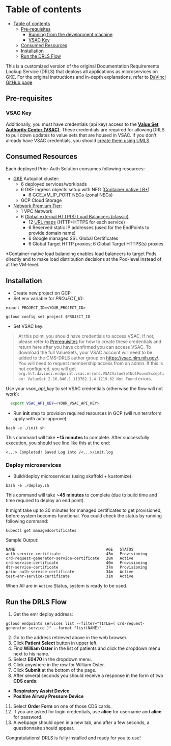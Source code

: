 
# Table of contents


- [Table of contents](#table-of-contents)
  * [Pre-requisites](#pre-requisites)
    + [Running from the development machine](#running-from-the-development-machine)
    + [VSAC Key](#vsac-key)
  * [Consumed Resources <a name="resources"></a>](#consumed-resources)
  + [Installation](#installation)
  * [Run the DRLS Flow](#run-the-drls-flow)



This is a customized version of the original Documentation Requirements Lookup Service (DRLS) that deploys all applications as microservices on GKE.
For the original instructions and in-depth explanations, refer to [DaVinci GitHub page](https://github.com/HL7-DaVinci/CRD/blob/master/SetupGuideForMacOS.md) 

## Pre-requisites

### VSAC Key
Additionally, you must have credentials (api key) access to the **[Value Set Authority Center (VSAC)](https://vsac.nlm.nih.gov/)**. These credentials are required for allowing DRLS to pull down updates to value sets that are housed in VSAC. If you don't already have VSAC credentials, you should [create them using UMLS](https://www.nlm.nih.gov/research/umls/index.html).


## Consumed Resources <a name="resources"></a>
Each deployed Prior-Auth Solution consumes following resources:
- [GKE](https://cloud.google.com/kubernetes-engine/pricing) Autopilot cluster:
  - 6 deployed services/workloads
  - 6 GKE Ingress objects setup with NEG ([Container native LB*](https://cloud.google.com/kubernetes-engine/docs/how-to/container-native-load-balancing))
    - 6 GCE_VM_IP_PORT NEGs (zonal NEGs)
  - GCP Cloud Storage
- [Network Premium Tier](https://cloud.google.com/network-tiers/pricing):
  - 1 VPC Network
  - 6 [Global external HTTP(S) Load Balancers (classic)](https://cloud.google.com/load-balancing/docs/https)
    - 12 [URL maps](https://cloud.google.com/load-balancing/docs/url-map) (HTTP+HTTPS for each service)
    - 6 Reserved static IP addresses (used for the EndPoints to provide domain name)
    - 6 Google managed SSL Global Certificates
    - 6 Global Target HTTP proxies; 6 Global Target HTTPS(s) proxies

*Container-native load balancing enables load balancers to target Pods directly and to make load distribution decisions at the Pod-level instead of at the VM-level.


## Installation
* Create new project on GCP
* Set env variable for _PROJECT_ID_:
```shell
export PROJECT_ID=<YOUR_PROJECT_ID>
``` 

```shell
gcloud config set project $PROJECT_ID
```


* Set VSAC key:
> At this point, you should have credentials to access VSAC. If not, please refer to [Prerequisites](#prerequisites) for how to create these credentials and return here after you have confirmed you can access VSAC.
> To download the full ValueSets, your VSAC account will need to be added to the CMS-DRLS author group on https://vsac.nlm.nih.gov/. You will need to request membership access from an admin. If this is not configured, you will get `org.hl7.davinci.endpoint.vsac.errors.VSACValueSetNotFoundException: ValueSet 2.16.840.1.113762.1.4.1219.62 Not Found` errors.

Use your *vsac_api_key* to set VSAC credentials (otherwise the flow will not work):

```sh
  export VSAC_API_KEY=<YOUR_VSAC_API_KEY>
```

* Run **init** step to provision required resources in GCP (will run terraform apply with auto-approve):
```shell
bash -e ./init.sh
```
This command will take **~15 minutes** to complete.
After successfully execution, you should see line like this at the end:

```shell
<...> Completed! Saved Log into /<...>/init.log
```

### Deploy microservices
* Build/deploy microservices (using skaffold + kustomize):
```shell
bash -e ./deploy.sh
```
This command will take **~45 minutes** to complete (due to build time and time required to deploy an end point).

It might take up to 30 minutes for managed certificates to get provisioned, before system becomes functional.
You could check the status by running following command:

```shell
kubectl get managedcertificates
```

Sample Output:
```shell
NAME                                        AGE   STATUS
auth-service-certificate                    43m   Provisioning
crd-request-generator-service-certificate   28m   Active
crd-service-certificate                     40m   Provisioning
dtr-service-certificate                     37m   Provisioning
prior-auth-service-certificate              34m   Active
test-ehr-service-certificate                31m   Active
```

When All are in `Active` Status, system is ready to be used. 


## Run the DRLS Flow
1. Get the emr deploy address:
```shell
gcloud endpoints services list --filter="TITLE=( crd-request-generator-service )" --format "list(NAME)"
```
2. Go to the address retrieved above in the web browser.
5. Click **Patient Select** button in upper left.
6. Find **William Oster** in the list of patients and click the dropdown menu next to his name.
7. Select **E0470** in the dropdown menu.
8. Click anywhere in the row for William Oster.
9. Click **Submit** at the bottom of the page.
10. After several seconds you should receive a response in the form of two **CDS cards**:
  - **Respiratory Assist Device**
  - **Positive Airway Pressure Device**
11. Select **Order Form** on one of those CDS cards.
12. If you are asked for login credentials, use **alice** for username and **alice** for password.
13. A webpage should open in a new tab, and after a few seconds, a questionnaire should appear.

Congratulations! DRLS is fully installed and ready for you to use!
